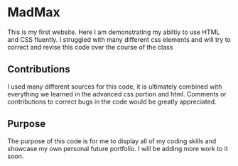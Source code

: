 # MadMax
This is my first website. Here I am demonstrating my abiltiy to use HTML and CSS fluently. I struggled with many different css elements and will try to correct and revise this code over the course of the class

## Contributions
I used many different sources for this code, it is ultimately combined with everything we learned in the advanced css portion and html. Comments or contributions to correct bugs in the code would be greatly appreciated.

## Purpose
The purpose of this code is for me to display all of my coding skills and showcase my own personal future portfolio. I will be adding more work to it soon.


